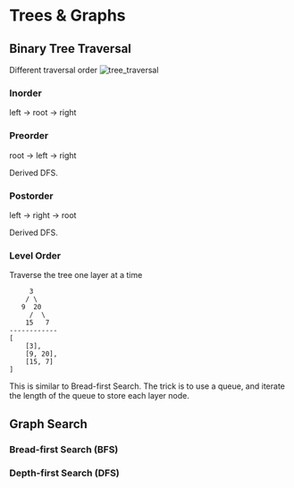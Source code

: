 # Trees & Graphs

## Binary Tree Traversal

Different traversal order
![tree_traversal](https://leetcode.com/problems/validate-binary-search-tree/Figures/145_transverse.png)

### Inorder
left -> root -> right

### Preorder
root -> left -> right

Derived DFS.

### Postorder
left -> right -> root

Derived DFS.

### Level Order
Traverse the tree one layer at a time
```
     3
    / \
   9  20
     /  \
    15   7
------------
[
    [3],
    [9, 20],
    [15, 7]
]
```
This is similar to Bread-first Search. The trick is to use a queue, and iterate the length of the queue to store each layer node.

## Graph Search

### Bread-first Search (BFS)

### Depth-first Search (DFS)
